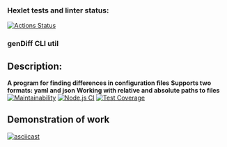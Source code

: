 ### Hexlet tests and linter status:
[![Actions Status](https://github.com/usernaimandrey/frontend-project-lvl2/workflows/hexlet-check/badge.svg)](https://github.com/usernaimandrey/frontend-project-lvl2/actions)
### genDiff CLI util
## Description:
**A program for finding differences in configuration files**
**Supports two formats: yaml and json**
**Working with relative and absolute paths to files**
[![Maintainability](https://api.codeclimate.com/v1/badges/bb081c93a9cdef392469/maintainability)](https://codeclimate.com/github/usernaimandrey/frontend-project-lvl2/maintainability)
[![Node.js CI](https://github.com/usernaimandrey/frontend-project-lvl2/actions/workflows/node.js.yml/badge.svg)](https://github.com/usernaimandrey/frontend-project-lvl2/actions/workflows/node.js.yml)
[![Test Coverage](https://api.codeclimate.com/v1/badges/bb081c93a9cdef392469/test_coverage)](https://codeclimate.com/github/usernaimandrey/frontend-project-lvl2/test_coverage)
## Demonstration of work
[![asciicast](https://asciinema.org/a/417825.svg)](https://asciinema.org/a/417825)

